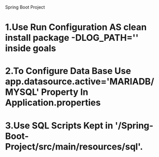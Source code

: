 Spring Boot Project

# 1.Use Run Configuration AS clean install package -DLOG_PATH='<YOUR CUSTOM LOG PATH>' inside goals
# 2.To Configure Data Base Use app.datasource.active='MARIADB/MYSQL' Property In Application.properties
# 3.Use SQL Scripts Kept in '/Spring-Boot-Project/src/main/resources/sql'.
